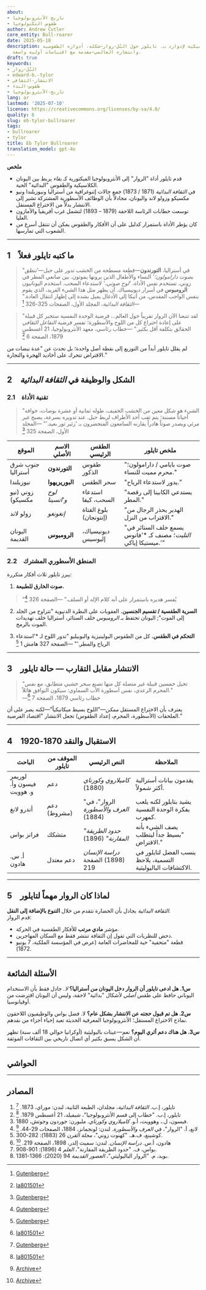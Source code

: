 ```yaml
---
about:
- تاريخ الأنثروبولوجيا
- طقوس التكنولوجيا
author: Andrew Cutler
core_entity: Bull-roarer
date: 2025-05-18
description: التحليلات الكلاسيكية لإدوارد ب. تايلور حول البُل-روار—شكله، أدواره الطقوسية،
  وانتشاره العالمي—مقدمة مع اقتباسات أولية واسعة.
draft: true
keywords:
- البُل-روار
- edward-b.-tylor
- الانتشار-الثقافي
- طقوس-البدء
- تاريخ-الأنثروبولوجيا
lang: ar
lastmod: '2025-07-10'
license: https://creativecommons.org/licenses/by-sa/4.0/
quality: 6
slug: eb-tylor-bullroarer
tags:
- bullroarer
- tylor
title: Eb Tylor Bullroarer
translation_model: gpt-4o
---
```


**ملخص**

- قدم تايلور أداة "الروار" إلى الأنثروبولوجيا الفيكتورية كـ *بقاء* يربط بين اليونان الكلاسيكية والطقوس "البدائية" الحية. 
- في *الثقافة البدائية* (1871 / 1873) جمع حالات إثنوغرافية من أستراليا ونيوزيلندا ونيو مكسيكو وزولو لاند واليونان، مجادلاً بأن الوظائف الأسطورية المشتركة تشير إلى الانتشار بدلاً من الاختراع المستقل. 
- توسعت خطابات الرئاسة اللاحقة (1879 – 1893) لتشمل غرب أفريقيا والأمازون العليا. 
- كان يؤطر الأداة باستمرار كدليل على أن الأفكار والطقوس يمكن أن تنتقل أسرع من الشعوب التي تمارسها. 

---

## 1 ما كتبه تايلور فعلاً

> "في أستراليا، **التورندون**—قطعة مسطحة من الخشب تدور على حبل—*'تنطق بصوت دارامولون؛'* النساء والأطفال الذين يرونها يموتون. 
> بين صانعي المطر في زوني، تستخدم نفس الأداة، *'لوح صوتي،'* لاستدعاء السحب. 
> استخدم اليونانيون **الرومبوس** في أسرار ديونيسياك. 
> أن يظهر مثل هذا الشيء الفريد، الذي يقوم بنفس الواجب المقدس، من أتيكا إلى الأدغال يميل بشدة إلى إظهار انتقال العادة." 
> —*الثقافة البدائية*، المجلد الأول، الصفحات 325-326 [^oai1] 

> "لقد تتبعنا الآن الروار تقريباً حول العالم... فرضية الوحدة النفسية ستجبر كل قبيلة على إعادة اختراع كل من اللوح والأسطورة؛ تفسر فرضية *التفاعل الثقافي* الحقائق بتكلفة أقل بكثير." 
> —خطاب رئاسي، معهد الأنثروبولوجيا، 21 أغسطس 1879، الصفحة 6 [^oai2] 

لم يقلل تايلور أبداً من التوزيع إلى نقطة أصل واحدة؛ بل تحدث عن "عدة نبضات من الاقتراض تتحرك على أخاديد الهجرة والتجارة."

---

## 2 الشكل والوظيفة في *الثقافة البدائية*

### 2.1 تقنية الأداة

> "الشيء هو شكل معين من الخشب الخفيف، طوله ثمانية أو عشرة بوصات، حوافه أحياناً مسننة؛ يتم ثقب أحد الأطراف لربط حبل. 
> عند تدويره بسرعة، يصبح غير مرئي ويصدر صوتاً هادراً يقارنه السامعون المتحضرون بـ 'زئير ثور بعيد.'" 
> —المجلد الأول، الصفحة 325 [^oai1] 

| الموقع | الاسم الأصلي | الطقس الرئيسي | ملخص تايلور |
|---------------|-----------------|-----------------------|----------------|
| جنوب شرق أستراليا | **التورندون** | طقوس الذكور | "صوت بايامي / دارامولون؛ محرم مميت للنساء." |
| نيوزيلندا | **البوريريهوا** | سحر الطقس | "يدور لاستدعاء الرياح." |
| زوني (نيو مكسيكو) | *لوح و'اتسينا*| استدعاء السحب، كيفا | "يستدعي الكابينا إلى رقصة المطر." |
| زولو لاند | *إنغونغو* | بلوغ الفتاة (إنتونجان) | "الهدير يحذر الرجال من الاقتراب من النزل." |
| اليونان القديمة| **الرومبوس** | ديونيسياك، إليوسيس | "يسمع خلف الستائر في *التليت*؛ مصنف كـ *'فانوس ميستيكا إياكي.'" |

### 2.2 المنطق الأسطوري المشترك

يبرز تايلور ثلاث أفكار متكررة:

1. **صوت الخارق للطبيعة.** 
 > "يُفسر هديره باستمرار على أنه كلام الإله أو السلف." —الصفحة 326 [^oai1] 

2. **السرية الطقسية / تقسيم الجنسين.** 
 العقوبات على النظرة الدنيوية "تتراوح من الجلد إلى الموت"; اليونان تحتفظ بـ *الرومبوس* خلف الستائر، أستراليا خلف تهديدات الموت بالرمح.

3. **التحكم في الطقس.** 
 كل من الطقوس البولينيزية والبوبيليو "تدور اللوح لـ *'استدعاء الرياح والمطر.'" —الصفحة 327 هامش 1 [^oai1] 

---

## 3 الانتشار مقابل التقارب — حالة تايلور

> "تخيل خمسين قبيلة غير متصلة كل منها تصنع سحر خشبي متطابق، مع نفس المحرم الرعدي، نفس أسطورة الأب السماوي: سيكون التوافق هائلاً."  
> —خطاب رئاسي 1879، الصفحة 7  [^oai3]  

يعترف بأن الاختراع المستقل *ممكن*—"اللوح بسيط ميكانيكياً"—لكنه يصر على أن الملحقات (الأسطورة، المحرم، إعداد الطقوس) تجعل الانتشار "اقتصاد الفرضية."

---

## 4 الاستقبال والنقد 1870-1920

| الباحث | الموقف من تايلور | النص الرئيسي | الملاحظة |
|---------|------------------|----------|------|
| لوريمر فيسون وأ. و. هوويت | دعم | *كاميلاروي وكورناي* (1880) | يقدمون بيانات أسترالية أكثر شمولاً. |
| أندرو لانغ | دعم (مشروط) | "الروار"، في *العرف والأسطورة* (1884) | يشيد بتايلور لكنه يلعب بفكرة الوحدة النفسية كمهرب. |
| فرانز بواس | متشكك | *"حدود الطريقة المقارنة"* (1896) | يصف الشيء بأنه "بسيط جداً ليتطلب الاقتراض." |
| أ. س. هادون | دعم معتدل | *دراسة الإنسان* (1898) الصفحة 219 | ينسب الفضل لتايلور في التسمية، يلاحظ الاكتشافات الباليوليثية. |

---

## 5 لماذا كان الروار مهماً لتايلور

*الثقافة البدائية* يجادل بأن الحضارة تتقدم من خلال **التنوع بالإضافة إلى النقل**.  
قدم الروار:

* مؤشر **مادي مرتب** للأفكار الطقسية في الحركة.  
* دحض للنظريات التي تقول إن الثقافة تنتشر فقط مع السكان المهاجرين.  
* قطعة "متحفية" حية للمحاضرات العامة (عرض في المؤسسة الملكية، 7 يونيو 1872).

---

## الأسئلة الشائعة

**س1. هل ادعى تايلور أن الروار دخل اليونان *من* أستراليا؟** 
*لا.* جادل فقط بأن الاستخدام اليوناني حافظ على طقس *أصلي* لأشكال "بدائية" لاحقة، وليس أن اليونان اقترضت من أوقيانوسيا.

**س2. هل تم قبول حجته عن الانتشار بشكل عام؟** 
لا. فضل بواس والوظيفيون اللاحقون نماذج الاختراع المستقل؛ الأنثروبولوجيا المعرفية الحديثة تعيد إحياء أجزاء من نقدهم.

**س3. هل هناك دعم أثري اليوم؟** 
نعم—عينات باليوليثية (أوكرانيا حوالي 18 ألف سنة) تظهر أن الشكل يسبق بكثير أي اتصال تاريخي بين الثقافات الموثقة.

---

## الحواشي

[^oai1]: [Gutenberg](https://www.gutenberg.org/files/70458/70458-h/70458-h.htm)
[^oai2]: [Ia801501](https://ia801501.us.archive.org/10/items/in.ernet.dli.2015.221679/2015.221679.Primitive-Ritual_text.pdf)
[^oai3]: [Ia801501](https://ia801501.us.archive.org/10/items/in.ernet.dli.2015.221679/2015.221679.Primitive-Ritual_text.pdf?utm_source=chatgpt.com)
[^oai4]: [Archive](https://archive.org/download/custommyth00lang/custommyth00lang_djvu.txt)
[^oai5]: [Archive](https://archive.org/download/studyofman00hadduoft/studyofman00hadduoft.pdf)
[^1]: جميع اقتباسات تايلور من *الثقافة البدائية*، الطبعة الثانية (1873) ما لم يذكر خلاف ذلك؛ أرقام الصفحات تتبع تلك الطبعة.  
[^2]: خطاب رئاسي منشور في *مجلة المعهد الأنثروبولوجي*، المجلد 9 (1880).  
[^3]: أمثلة أسترالية من فيسون وهوويت، *كاميلاروي وكورناي* (1880) الصفحات 267-268.  
[^4]: بيانات زوني من ف. هـ. كوشينغ، "كهنوت زوني"، *مجلة القرن* (1883).  
[^5]: تعليق يوناني على كليمنت الإسكندري، *بروتريبتكوس* الثاني 15.  

---

## المصادر

1. تايلور، إ.ب. *الثقافة البدائية*، مجلدان، الطبعة الثانية، لندن: موراي، 1873. [^oai1] 
2. تايلور، إ.ب. "خطاب إلى قسم الأنثروبولوجيا"، شيفيلد، 21 أغسطس 1879. [^oai2] 
3. فيسون، ل.، وهوويت، أ.و. *كاميلاروي وكورناي*. ملبورن: جوردون وجوتش، 1880. 
4. لانغ، أ. "الروار"، في *العرف والأسطورة*. لندن: لونجمانز، 1884، الصفحات 29-44. [^oai4] 
5. كوشينغ، ف.هـ. "كهنوت زوني"، *مجلة القرن* 26 (1883): 282-300. 
6. هادون، أ.س. *دراسة الإنسان*. لندن: سميث إلدر، 1898، الصفحة 219. [^oai5] 
7. بواس، ف. "حدود الطريقة المقارنة"، *العلم* 4 (1896): 901-908. 
8. بويد، م. "الروار الباليوليثي"، *العصور القديمة* 94 (2020): 1366-1381.
